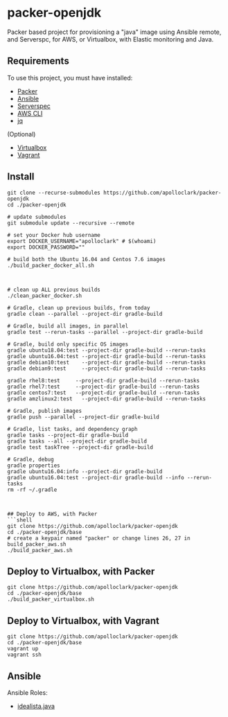 # packer-openjdk

Packer based project for provisioning a "java" image using Ansible remote, 
and Serverspc, for AWS, or Virtualbox, with Elastic monitoring and Java.

## Requirements

To use this project, you must have installed:
- [Packer](https://www.packer.io/downloads.html)
- [Ansible](http://docs.ansible.com/ansible/latest/intro_installation.html)
- [Serverspec](http://serverspec.org/)
- [AWS CLI](https://docs.aws.amazon.com/cli/latest/userguide/installing.html)
- [jq](https://stedolan.github.io/jq/)

(Optional)
- [Virtualbox](https://www.virtualbox.org/wiki/Downloads)
- [Vagrant](https://www.vagrantup.com/downloads.html)

## Install
```shell
git clone --recurse-submodules https://github.com/apolloclark/packer-openjdk
cd ./packer-openjdk

# update submodules
git submodule update --recursive --remote

# set your Docker hub username
export DOCKER_USERNAME="apolloclark" # $(whoami)
export DOCKER_PASSWORD=""

# build both the Ubuntu 16.04 and Centos 7.6 images
./build_packer_docker_all.sh



# clean up ALL previous builds
./clean_packer_docker.sh

# Gradle, clean up previous builds, from today
gradle clean --parallel --project-dir gradle-build

# Gradle, build all images, in parallel
gradle test --rerun-tasks --parallel --project-dir gradle-build

# Gradle, build only specific OS images
gradle ubuntu18.04:test --project-dir gradle-build --rerun-tasks
gradle ubuntu16.04:test --project-dir gradle-build --rerun-tasks
gradle debian10:test    --project-dir gradle-build --rerun-tasks
gradle debian9:test     --project-dir gradle-build --rerun-tasks

gradle rhel8:test     --project-dir gradle-build --rerun-tasks
gradle rhel7:test     --project-dir gradle-build --rerun-tasks
gradle centos7:test   --project-dir gradle-build --rerun-tasks
gradle amzlinux2:test   --project-dir gradle-build --rerun-tasks

# Gradle, publish images
gradle push --parallel --project-dir gradle-build

# Gradle, list tasks, and dependency graph
gradle tasks --project-dir gradle-build
gradle tasks --all --project-dir gradle-build
gradle test taskTree --project-dir gradle-build

# Gradle, debug
gradle properties
gradle ubuntu16.04:info --project-dir gradle-build
gradle ubuntu16.04:test --project-dir gradle-build --info --rerun-tasks
rm -rf ~/.gradle



## Deploy to AWS, with Packer
```shell
git clone https://github.com/apolloclark/packer-openjdk
cd ./packer-openjdk/base
# create a keypair named "packer" or change lines 26, 27 in build_packer_aws.sh
./build_packer_aws.sh
```

## Deploy to Virtualbox, with Packer
```shell
git clone https://github.com/apolloclark/packer-openjdk
cd ./packer-openjdk/base
./build_packer_virtualbox.sh
```

## Deploy to Virtualbox, with Vagrant
```shell
git clone https://github.com/apolloclark/packer-openjdk
cd ./packer-openjdk/base
vagrant up
vagrant ssh
```

## Ansible

Ansible Roles:
- [idealista.java](https://github.com/idealista/java_role)
